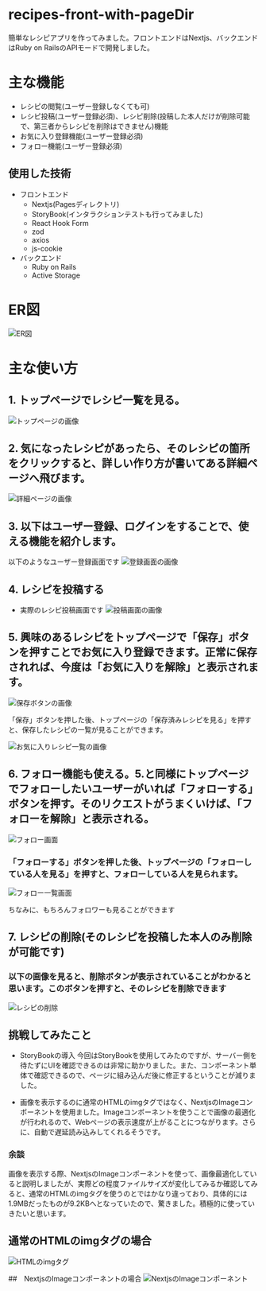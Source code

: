 # recipes-front-with-pageDir

簡単なレシピアプリを作ってみました。フロントエンドはNextjs、バックエンドはRuby on RailsのAPIモードで開発しました。


# 主な機能
- レシピの閲覧(ユーザー登録しなくても可)
- レシピ投稿(ユーザー登録必須)、レシピ削除(投稿した本人だけが削除可能で、第三者からレシピを削除はできません)機能
- お気に入り登録機能(ユーザー登録必須)
- フォロー機能(ユーザー登録必須)

## 使用した技術
- フロントエンド
    - Nextjs(Pagesディレクトリ)
    - StoryBook(インタラクションテストも行ってみました)
    - React Hook Form
    - zod
    - axios
    - js-cookie
- バックエンド
    - Ruby on Rails
    - Active Storage

# ER図
![ER図](./public/ER.drawio.svg)

# 主な使い方

## 1. トップページでレシピ一覧を見る。

![トップページの画像](./public/TopPage.png)

## 2. 気になったレシピがあったら、そのレシピの箇所をクリックすると、詳しい作り方が書いてある詳細ページへ飛びます。

![詳細ページの画像](./public/GuestUserRecipeView.png)

## 3. 以下はユーザー登録、ログインをすることで、使える機能を紹介します。

以下のようなユーザー登録画面です
![登録画面の画像](./public/SignUp.png)

## 4. レシピを投稿する

- 実際のレシピ投稿画面です
![投稿画面の画像](./public/CreateRecipe.png)

## 5. 興味のあるレシピをトップページで「保存」ボタンを押すことでお気に入り登録できます。正常に保存されれば、今度は「お気に入りを解除」と表示されます。

![保存ボタンの画像](./public/ClickFavoriteButton.png)

「保存」ボタンを押した後、トップページの「保存済みレシピを見る」を押すと、保存したレシピの一覧が見ることができます。

![お気に入りレシピ一覧の画像](./public/FavoriteRecipes.png)

## 6. フォロー機能も使える。5.と同様にトップページでフォローしたいユーザーがいれば「フォローする」ボタンを押す。そのリクエストがうまくいけば、「フォローを解除」と表示される。

![フォロー画面](./public//ClickFollowButton.png)

### 「フォローする」ボタンを押した後、トップページの「フォローしている人を見る」を押すと、フォローしている人を見られます。

![フォロー一覧画面](./public/Followings.png)

ちなみに、もちろんフォロワーも見ることができます

## 7. レシピの削除(そのレシピを投稿した本人のみ削除が可能です)

### 以下の画像を見ると、削除ボタンが表示されていることがわかると思います。このボタンを押すと、そのレシピを削除できます
![レシピの削除](./public/OwnRecipeView.png)

## 挑戦してみたこと

- StoryBookの導入
今回はStoryBookを使用してみたのですが、サーバー側を待たずにUIを確認できるのは非常に助かりました。また、コンポーネント単体で確認できるので、ページに組み込んだ後に修正するということが減りました。

- 画像を表示するのに通常のHTMLのimgタグではなく、NextjsのImageコンポーネントを使用ました。Imageコンポーネントを使うことで画像の最適化が行われるので、Webページの表示速度が上がることにつながります。さらに、自動で遅延読み込みしてくれるそうです。

### 余談
画像を表示する際、NextjsのImageコンポーネントを使って、画像最適化していると説明しましたが、実際どの程度ファイルサイズが変化してみるか確認してみると、通常のHTMLのimgタグを使うのとではかなり違っており、具体的には1.9MBだったものが9.2KBへとなっていたので、驚きました。積極的に使っていきたいと思います。

## 通常のHTMLのimgタグの場合
![HTMLのimgタグ](./public/ImgSize1.png)

##　NextjsのImageコンポーネントの場合
![NextjsのImageコンポーネント](./public/ImgSize2.png)